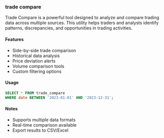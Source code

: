 ### trade compare
Trade Compare is a powerful tool designed to analyze and compare trading data across multiple sources. This utility helps traders and analysts identify patterns, discrepancies, and opportunities in trading activities.

#### Features
- Side-by-side trade comparison
- Historical data analysis
- Price deviation alerts
- Volume comparison tools
- Custom filtering options

#### Usage
```sql
SELECT * FROM trade_compare 
WHERE date BETWEEN '2023-01-01' AND '2023-12-31';
```

#### Notes
- Supports multiple data formats
- Real-time comparison available
- Export results to CSV/Excel
